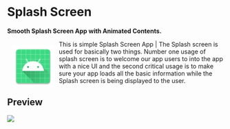 # Splash Screen
**Smooth Splash Screen App with Animated Contents.**

<img src="app/src/main/res/mipmap-xhdpi/ic_launcher.webp" align="left"
width="100"
    hspace="10" vspace="10">

This is simple Splash Screen App | The Splash screen is used for basically two things. Number one usage of splash screen is to welcome our app users to into the app with a nice UI and the second critical usage is to make sure your app loads all the basic information while the Splash screen is being displayed to the user.
<br>

## Preview
<img src="/screenshots/sabith_pkc_mnr_github_repo_splash_screen_intro.webp">

